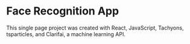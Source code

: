 # Face Recognition App

This single page project was created with React, JavaScript, Tachyons, tsparticles, and Clarifai, a machine learning API.


